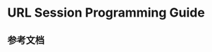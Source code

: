 # URL Session Programming Guide



##  参考文档
[](http://lynchwong.com/2016/01/29/URL-Session-Programming-Guide-Introduction/)

